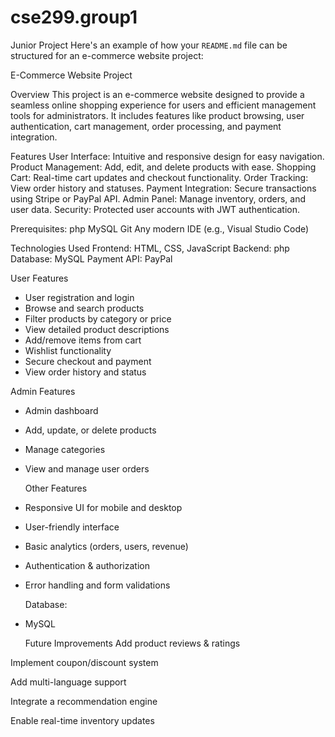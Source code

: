 # cse299.group1
Junior Project
Here's an example of how your `README.md` file can be structured for an e-commerce website project:

E-Commerce Website Project

Overview
This project is an e-commerce website designed to provide a seamless online shopping experience for users and efficient management tools for administrators. It includes features like product browsing, user authentication, cart management, order processing, and payment integration.


Features
User Interface: Intuitive and responsive design for easy navigation.
Product Management: Add, edit, and delete products with ease.
Shopping Cart: Real-time cart updates and checkout functionality.
Order Tracking: View order history and statuses.
Payment Integration: Secure transactions using Stripe or PayPal API.
Admin Panel: Manage inventory, orders, and user data.
Security: Protected user accounts with JWT authentication.


Prerequisites:
php
MySQL 
Git
Any modern IDE (e.g., Visual Studio Code)

 Technologies Used
Frontend: HTML, CSS, JavaScript
Backend: php
Database: MySQL
Payment API: PayPal

User Features
- User registration and login
- Browse and search products
- Filter products by category or price
- View detailed product descriptions
- Add/remove items from cart
- Wishlist functionality
- Secure checkout and payment
- View order history and status

Admin Features
- Admin dashboard
- Add, update, or delete products
- Manage categories
- View and manage user orders

  Other Features
- Responsive UI for mobile and desktop
- User-friendly interface
- Basic analytics (orders, users, revenue)
- Authentication & authorization
- Error handling and form validations

  Database:
- MySQL

  Future Improvements
Add product reviews & ratings

Implement coupon/discount system

Add multi-language support

Integrate a recommendation engine

Enable real-time inventory updates





